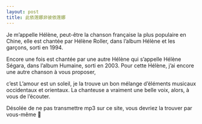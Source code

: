 ```yaml
---
layout: post
title: 此依莲娜非彼依莲娜
---
```




Je m’appelle Hélène, peut-être la chanson française la plus populaire en Chine, elle est chantée par Hélène Roller, dans l’album Hélène et les garçons, sorti en 1994.

Encore une fois est chantée par une autre Hélène qui s’appelle Hélène Ségara, dans l’album Humaine, sorti en 2003. Pour cette Hélène, j’ai encore une autre chanson à vous proposer, 

c’est L’amour est un soleil, je la trouve un bon mélange d’éléments musicaux occidentaux et orientaux. La chanteuse a vraiment une belle voix, alors, à vous de l’écouter.

Désolée de ne pas transmettre mp3 sur ce site, vous devriez la trouver par vous-même  
